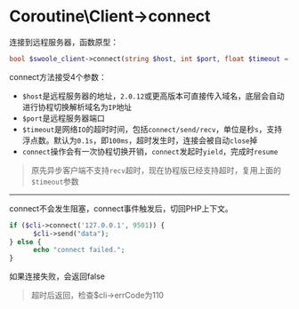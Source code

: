 # Coroutine\Client->connect

连接到远程服务器，函数原型：
```php
bool $swoole_client->connect(string $host, int $port, float $timeout = 0.1)
```
connect方法接受4个参数：

* `$host`是远程服务器的地址，`2.0.12`或更高版本可直接传入域名，底层会自动进行协程切换解析域名为`IP`地址
* `$port`是远程服务器端口
* `$timeout`是网络`IO`的超时时间，包括`connect/send/recv`，单位是秒`s`，支持浮点数。默认为`0.1s`，即`100ms`，超时发生时，连接会被自动`close`掉
* `connect`操作会有一次协程切换开销，`connect`发起时`yield`，完成时`resume`

> 原先异步客户端不支持`recv`超时，现在协程版已经支持超时，复用上面的`$timeout`参数

-----
connect不会发生阻塞，connect事件触发后，切回PHP上下文。

```php
if ($cli->connect('127.0.0.1', 9501)) {
      $cli->send("data");
} else {
      echo "connect failed.";
}
```
如果连接失败，会返回false
> 超时后返回，检查$cli->errCode为110